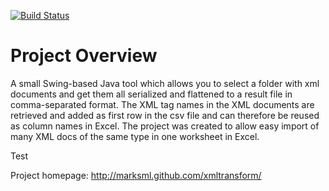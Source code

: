 <div class="markdown-body">
      <p>
      <a href="https://travis-ci.org/marksml/xmltransform"><img style="max-width:100%;" alt="Build Status" 
      src="https://travis-ci.org/marksml/xmltransform.png?branch=master"></a></p>

<h1>
<a href="#project-overview" class="anchor" name="project-overview">
<span class="mini-icon mini-icon-link"></span></a>
Project Overview
</h1>

<p>
A small Swing-based Java tool which allows you to select a folder with xml documents and get them all 
serialized and flattened to a result file in comma-separated format. The XML tag names in the XML documents 
are retrieved and added as first row in the csv file and can therefore be reused as column names in Excel. 
The project was created to allow easy import of many XML docs of the same type in one worksheet in Excel.
</p>

<p>Test</p>

</div>

Project homepage: <a href="http://marksml.github.com/xmltransform/">http://marksml.github.com/xmltransform/</a>

